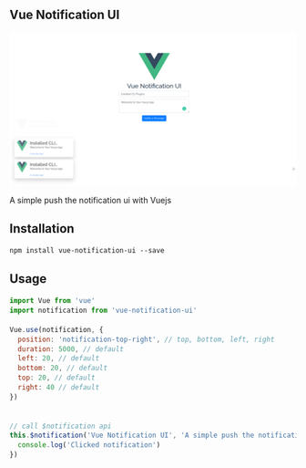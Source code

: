 Vue Notification UI
------------------

![Alt](./src/assets/img/vue-packages.png)

A simple push the notification ui with Vuejs

## Installation

```
npm install vue-notification-ui --save
```

## Usage

```javascript
import Vue from 'vue'
import notification from 'vue-notification-ui'

Vue.use(notification, {
  position: 'notification-top-right', // top, bottom, left, right
  duration: 5000, // default
  left: 20, // default
  bottom: 20, // default
  top: 20, // default
  right: 40 // default
})


// call $notification api
this.$notification('Vue Notification UI', 'A simple push the notification ui with Vuejs', 'A minute ago', null, async () => {
  console.log('Clicked notification')
})
```
